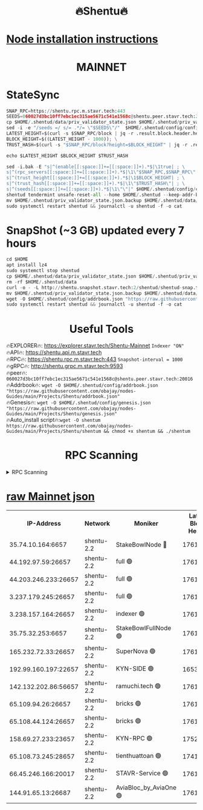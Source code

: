 <h1 align="center"> 🔥Shentu🔥</h1>

[Node installation instructions](https://github.com/obajay/nodes-Guides/tree/main/Projects/Shentu)
=
<h1 align="center"> MAINNET</h1>

# StateSync
```python
SNAP_RPC=https://shentu.rpc.m.stavr.tech:443
SEEDS=060027d3bc10ff7ebc1ec315ae5671c541e1568c@shentu.peer.stavr.tech:20016
cp $HOME/.shentud/data/priv_validator_state.json $HOME/.shentud/priv_validator_state.json.backup
sed -i -e "/seeds =/ s/= .*/= \"$SEEDS\"/"  $HOME/.shentud/config/config.toml
LATEST_HEIGHT=$(curl -s $SNAP_RPC/block | jq -r .result.block.header.height); \
BLOCK_HEIGHT=$((LATEST_HEIGHT - 1000)); \
TRUST_HASH=$(curl -s "$SNAP_RPC/block?height=$BLOCK_HEIGHT" | jq -r .result.block_id.hash)

echo $LATEST_HEIGHT $BLOCK_HEIGHT $TRUST_HASH

sed -i.bak -E "s|^(enable[[:space:]]+=[[:space:]]+).*$|\1true| ; \
s|^(rpc_servers[[:space:]]+=[[:space:]]+).*$|\1\"$SNAP_RPC,$SNAP_RPC\"| ; \
s|^(trust_height[[:space:]]+=[[:space:]]+).*$|\1$BLOCK_HEIGHT| ; \
s|^(trust_hash[[:space:]]+=[[:space:]]+).*$|\1\"$TRUST_HASH\"| ; \
s|^(seeds[[:space:]]+=[[:space:]]+).*$|\1\"\"|" $HOME/.shentud/config/config.toml
shentud tendermint unsafe-reset-all --home $HOME/.shentud --keep-addr-book
mv $HOME/.shentud/priv_validator_state.json.backup $HOME/.shentud/data/priv_validator_state.json
sudo systemctl restart shentud && journalctl -u shentud -f -o cat
```
# SnapShot (~3 GB) updated every 7 hours
```python
cd $HOME
apt install lz4
sudo systemctl stop shentud
cp $HOME/.shentud/data/priv_validator_state.json $HOME/.shentud/priv_validator_state.json.backup
rm -rf $HOME/.shentud/data
curl -o - -L http://shentu.snapshot.stavr.tech:2/shentud/shentud-snap.tar.lz4 | lz4 -c -d - | tar -x -C $HOME/.shentud --strip-components 2
mv $HOME/.shentud/priv_validator_state.json.backup $HOME/.shentud/data/priv_validator_state.json
wget -O $HOME/.shentud/config/addrbook.json "https://raw.githubusercontent.com/obajay/nodes-Guides/main/Projects/Shentu/addrbook.json"
sudo systemctl restart shentud && journalctl -u shentud -f -o cat
```

 <h1 align="center"> Useful Tools</h1>

🔥EXPLORER🔥:     https://explorer.stavr.tech/Shentu-Mainnet        `Indexer "ON"` \
🔥API🔥:          https://shentu.api.m.stavr.tech \
🔥RPC🔥:          https://shentu.rpc.m.stavr.tech:443              `Snapshot-interval = 1000` \
🔥gRPC🔥:         http://shentu.grpc.m.stavr.tech:9593 \
🔥peer🔥:         `060027d3bc10ff7ebc1ec315ae5671c541e1568c@shentu.peer.stavr.tech:20016` \
🔥Addrbook🔥:  `wget -O $HOME/.shentud/config/addrbook.json "https://raw.githubusercontent.com/obajay/nodes-Guides/main/Projects/Shentu/addrbook.json"` \
🔥Genesis🔥:  `wget -O $HOME/.shentud/config/genesis.json "https://raw.githubusercontent.com/obajay/nodes-Guides/main/Projects/Shentu/genesis.json"` \
🔥Auto_install script🔥:`wget -O shentum https://raw.githubusercontent.com/obajay/nodes-Guides/main/Projects/Shentu/shentum && chmod +x shentum && ./shentum`

<h1 align="center"> RPC Scanning</h1>

<details>
<summary>RPC Scanning</summary>

<h2 align="center"> We scan nodes in real time every 4 hours. And we provide the final result of RPC endpoints.
We cannot influence the operation of these nodes in any way. </h2>


```python
If Voting Power is higher than 0 --> then the Node is a validator of the network and may be subject to attack and be a potential threat to the chain.
```
```python
We marked such validators with a red symbol
```

</details>

[raw Mainnet json](https://rpc-check.shentum.stavr.tech/shentum/rpc-shentum-result.json)
=


<table><tr><th>IP-Address</th><th>Network</th><th>Moniker</th><th>Latest Block Height</th><th>Earliest Block Height</th><th>Catching Up</th><th>Tx Index</th><th>Voting Power</th><th>Scan Time</th></tr><tr><td>35.74.10.164:6657</td><td>shentu-2.2</td><td>StakeBowlNode 🔴</td><td>17611238</td><td>8308501</td><td>False</td><td>on</td><td>50178</td><td>2024-03-13T01:19:51.899548391UTC</td></tr><tr><td>44.192.97.59:26657</td><td>shentu-2.2</td><td>full 🟢</td><td>17611237</td><td>9786901</td><td>False</td><td>on</td><td>0</td><td>2024-03-13T01:19:48.578060165UTC</td></tr><tr><td>44.203.246.233:26657</td><td>shentu-2.2</td><td>full 🟢</td><td>17611239</td><td>9786901</td><td>False</td><td>on</td><td>0</td><td>2024-03-13T01:20:00.603073090UTC</td></tr><tr><td>3.237.179.245:26657</td><td>shentu-2.2</td><td>full 🟢</td><td>17611241</td><td>9786901</td><td>False</td><td>on</td><td>0</td><td>2024-03-13T01:20:09.371435102UTC</td></tr><tr><td>3.238.157.164:26657</td><td>shentu-2.2</td><td>indexer 🟢</td><td>17611243</td><td>9786901</td><td>False</td><td>on</td><td>0</td><td>2024-03-13T01:20:20.660657409UTC</td></tr><tr><td>35.75.32.253:6657</td><td>shentu-2.2</td><td>StakeBowlFullNode 🟢</td><td>17611247</td><td>10470762</td><td>False</td><td>on</td><td>0</td><td>2024-03-13T01:20:44.882669529UTC</td></tr><tr><td>165.232.72.33:26657</td><td>shentu-2.2</td><td>SuperNova 🟢</td><td>17611246</td><td>15936001</td><td>False</td><td>off</td><td>0</td><td>2024-03-13T01:20:43.597412393UTC</td></tr><tr><td>192.99.160.197:22657</td><td>shentu-2.2</td><td>KYN-SIDE 🟢</td><td>16534327</td><td>16083091</td><td>False</td><td>on</td><td>0</td><td>2024-03-13T01:21:30.670502620UTC</td></tr><tr><td>142.132.202.86:56657</td><td>shentu-2.2</td><td>ramuchi.tech 🟢</td><td>17611253</td><td>16196001</td><td>False</td><td>on</td><td>0</td><td>2024-03-13T01:21:21.076883453UTC</td></tr><tr><td>65.109.94.26:26657</td><td>shentu-2.2</td><td>bricks 🟢</td><td>17611254</td><td>16401001</td><td>False</td><td>on</td><td>0</td><td>2024-03-13T01:21:28.029156585UTC</td></tr><tr><td>65.108.44.124:26657</td><td>shentu-2.2</td><td>bricks 🟢</td><td>17611255</td><td>16401001</td><td>False</td><td>on</td><td>0</td><td>2024-03-13T01:21:30.979595076UTC</td></tr><tr><td>158.69.27.233:23657</td><td>shentu-2.2</td><td>KYN-RPC 🟢</td><td>17528125</td><td>16778677</td><td>False</td><td>on</td><td>0</td><td>2024-03-13T01:21:18.815824103UTC</td></tr><tr><td>65.108.73.245:28657</td><td>shentu-2.2</td><td>tienthuattoan 🟢</td><td>17415110</td><td>17399930</td><td>False</td><td>on</td><td>0</td><td>2024-03-13T01:20:55.708332381UTC</td></tr><tr><td>66.45.246.166:20017</td><td>shentu-2.2</td><td>STAVR-Service 🟢</td><td>17611254</td><td>17604001</td><td>False</td><td>on</td><td>0</td><td>2024-03-13T01:21:27.727914705UTC</td></tr><tr><td>144.91.65.13:26687</td><td>shentu-2.2</td><td>AviaBloc_by_AviaOne 🟢</td><td>17611141</td><td>17608397</td><td>False</td><td>off</td><td>0</td><td>2024-03-13T01:20:53.363150944UTC</td></tr></table>
